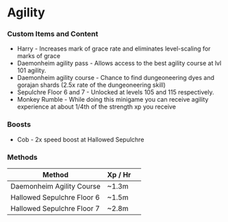 # Agility

### Custom Items and Content

* Harry - Increases mark of grace rate and eliminates level-scaling for marks of grace
* Daemonheim agility pass - Allows access to the best agility course at lvl 101 agility.&#x20;
* Daemonheim agility course - Chance to find dungeoneering dyes and gorajan shards (2.5x rate of the dungeoneering skill)
* Sepulchre Floor 6 and 7 - Unlocked at levels 105 and 115 respectively.&#x20;
* Monkey Rumble - While doing this minigame you can receive agility experience at about 1/4th of the strength xp you receive

### Boosts

* Cob - 2x speed boost at Hallowed Sepulchre

### Methods

| Method                     | Xp / Hr |   |
| -------------------------- | ------- | - |
| Daemonheim Agility Course  | \~1.3m  |   |
| Hallowed Sepulchre Floor 6 | \~1.5m  |   |
| Hallowed Sepulchre Floor 7 | \~2.8m  |   |

